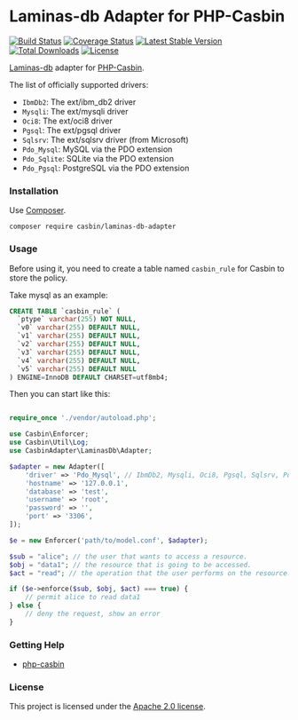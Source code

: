 # Laminas-db Adapter for PHP-Casbin

[![Build Status](https://travis-ci.org/php-casbin/laminas-db-adapter.svg?branch=master)](https://travis-ci.org/php-casbin/laminas-db-adapter)
[![Coverage Status](https://coveralls.io/repos/github/php-casbin/laminas-db-adapter/badge.svg)](https://coveralls.io/github/php-casbin/laminas-db-adapter)
[![Latest Stable Version](https://poser.pugx.org/casbin/laminas-db-adapter/v/stable)](https://packagist.org/packages/casbin/laminas-db-adapter)
[![Total Downloads](https://poser.pugx.org/casbin/laminas-db-adapter/downloads)](https://packagist.org/packages/casbin/laminas-db-adapter)
[![License](https://poser.pugx.org/casbin/laminas-db-adapter/license)](https://packagist.org/packages/casbin/laminas-db-adapter)

[Laminas-db](https://github.com/laminas/laminas-db) adapter for [PHP-Casbin](https://github.com/php-casbin/php-casbin).

The list of officially supported drivers:

- `IbmDb2`: The ext/ibm_db2 driver
- `Mysqli`: The ext/mysqli driver
- `Oci8`: The ext/oci8 driver
- `Pgsql`: The ext/pgsql driver
- `Sqlsrv`: The ext/sqlsrv driver (from Microsoft)
- `Pdo_Mysql`: MySQL via the PDO extension
- `Pdo_Sqlite`: SQLite via the PDO extension
- `Pdo_Pgsql`: PostgreSQL via the PDO extension

### Installation

Use [Composer](https://getcomposer.org/).

```
composer require casbin/laminas-db-adapter
```

### Usage

Before using it, you need to create a table named `casbin_rule` for Casbin to store the policy.

Take mysql as an example:

```sql
CREATE TABLE `casbin_rule` (
  `ptype` varchar(255) NOT NULL,
  `v0` varchar(255) DEFAULT NULL,
  `v1` varchar(255) DEFAULT NULL,
  `v2` varchar(255) DEFAULT NULL,
  `v3` varchar(255) DEFAULT NULL,
  `v4` varchar(255) DEFAULT NULL,
  `v5` varchar(255) DEFAULT NULL
) ENGINE=InnoDB DEFAULT CHARSET=utf8mb4;
```

Then you can start like this:

```php

require_once './vendor/autoload.php';

use Casbin\Enforcer;
use Casbin\Util\Log;
use CasbinAdapter\LaminasDb\Adapter;

$adapter = new Adapter([
	'driver' => 'Pdo_Mysql', // IbmDb2, Mysqli, Oci8, Pgsql, Sqlsrv, Pdo_Mysql, Pdo_Sqlite, Pdo_Pgsql
	'hostname' => '127.0.0.1',
	'database' => 'test',
	'username' => 'root',
	'password' => '',
	'port' => '3306',
]);

$e = new Enforcer('path/to/model.conf', $adapter);

$sub = "alice"; // the user that wants to access a resource.
$obj = "data1"; // the resource that is going to be accessed.
$act = "read"; // the operation that the user performs on the resource.

if ($e->enforce($sub, $obj, $act) === true) {
    // permit alice to read data1
} else {
    // deny the request, show an error
}
```

### Getting Help

- [php-casbin](https://github.com/php-casbin/php-casbin)

### License

This project is licensed under the [Apache 2.0 license](LICENSE).
